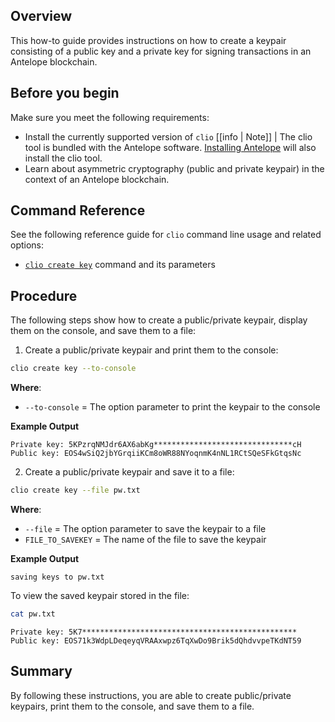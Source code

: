 ## Overview

This how-to guide provides instructions on how to create a keypair consisting of a public key and a private key for signing transactions in an Antelope blockchain.

## Before you begin

Make sure you meet the following requirements:
* Install the currently supported version of `clio`
[[info | Note]]
| The clio tool is bundled with the Antelope software. [Installing Antelope](../../00_install/index.md) will also install the clio tool. 
* Learn about asymmetric cryptography (public and private keypair) in the context of an Antelope blockchain.

## Command Reference

See the following reference guide for `clio` command line usage and related options:
* [`clio create key`](../03_command-reference/create/key.md) command and its parameters

## Procedure

The following steps show how to create a public/private keypair, display them on the console, and save them to a file:

1. Create a public/private keypair and print them to the console:

```sh
clio create key --to-console
```

**Where**:

* `--to-console` = The option parameter to print the keypair to the console

**Example Output**

```console
Private key: 5KPzrqNMJdr6AX6abKg*******************************cH
Public key: EOS4wSiQ2jbYGrqiiKCm8oWR88NYoqnmK4nNL1RCtSQeSFkGtqsNc
```

2. Create a public/private keypair and save it to a file:

```sh
clio create key --file pw.txt
```
**Where**: 

* `--file` = The option parameter to save the keypair to a file
* `FILE_TO_SAVEKEY` = The name of the file to save the keypair

**Example Output**

```console
saving keys to pw.txt
```

To view the saved keypair stored in the file:

```sh
cat pw.txt
```
```console
Private key: 5K7************************************************
Public key: EOS71k3WdpLDeqeyqVRAAxwpz6TqXwDo9Brik5dQhdvvpeTKdNT59
```

## Summary

By following these instructions, you are able to create public/private keypairs, print them to the console, and save them to a file. 
